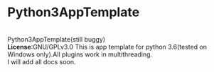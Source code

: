 # Python3AppTemplate
<br>
Python3AppTemplate(still buggy)<br>
<b>License</b>:GNU/GPLv3.0
This is app template for python 3.6(tested on Windows only).All plugins work in multithreading.<br>
I will add all docs soon.
